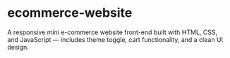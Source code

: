 # ecommerce-website
A responsive mini e-commerce website front-end built with HTML, CSS, and JavaScript — includes theme toggle, cart functionality, and a clean UI design.
